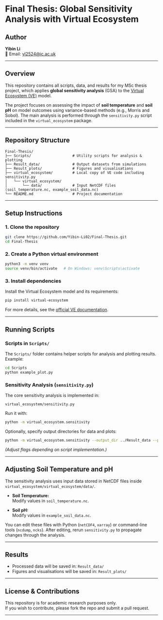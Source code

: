 # Final Thesis: Global Sensitivity Analysis with Virtual Ecosystem

## Author
**Yibin Li**  
📧 Email: yl2524@ic.ac.uk

---

## Overview
This repository contains all scripts, data, and results for my MSc thesis project, which applies **global sensitivity analysis** (GSA) to the [Virtual Ecosystem (VE)](https://virtual-ecosystem.readthedocs.io/en/latest/) model.  

The project focuses on assessing the impact of **soil temperature** and **soil pH** on model outcomes using variance-based methods (e.g., Morris and Sobol). The main analysis is performed through the `sensitivity.py` script included in the `virtual_ecosystem` package.  

---

## Repository Structure
```
Final-Thesis/
├── Scripts/                   # Utility scripts for analysis & plotting
├── Result_data/               # Output datasets from simulations
├── Result_plots/              # Figures and visualisations
├── virtual_ecosystem/         # Local copy of VE code including sensitivity.py
│   └── virtual_ecosystem/
│       └── data/              # Input NetCDF files (soil_temperature.nc, example_soil_data.nc)
└── README.md                  # Project documentation
```

---

## Setup Instructions

### 1. Clone the repository
```bash
git clone https://github.com/Yibin-Li02/Final-Thesis.git
cd Final-Thesis
```

### 2. Create a Python virtual environment
```bash
python3 -m venv venv
source venv/bin/activate   # On Windows: venv\Scripts\activate
```

### 3. Install dependencies
Install the Virtual Ecosystem model and its requirements:
```bash
pip install virtual-ecosystem
```

For more details, see the [official VE documentation](https://virtual-ecosystem.readthedocs.io/en/latest/).

---

## Running Scripts

### Scripts in `Scripts/`
The `Scripts/` folder contains helper scripts for analysis and plotting results.  
Example:
```bash
cd Scripts
python example_plot.py
```

### Sensitivity Analysis (`sensitivity.py`)
The core sensitivity analysis is implemented in:
```
virtual_ecosystem/sensitivity.py
```

Run it with:
```bash
python -m virtual_ecosystem.sensitivity
```

Optionally, specify output directories for data and plots:
```bash
python -m virtual_ecosystem.sensitivity --output_dir ../Result_data --plot_dir ../Result_plots
```

*(Adjust flags depending on script implementation.)*

---

## Adjusting Soil Temperature and pH

The sensitivity analysis uses input data stored in NetCDF files inside `virtual_ecosystem/virtual_ecosystem/data/`.

- **Soil Temperature:**  
  Modify values in `soil_temperature.nc`.

- **Soil pH:**  
  Modify values in `example_soil_data.nc`.

You can edit these files with Python (`netCDF4`, `xarray`) or command-line tools (`ncdump`, `ncks`). After editing, rerun `sensitivity.py` to propagate changes through the analysis.

---

## Results
- Processed data will be saved in: `Result_data/`  
- Figures and visualisations will be saved in: `Result_plots/`

---

## License & Contributions
This repository is for academic research purposes only.  
If you wish to contribute, please fork the repo and submit a pull request.

---
